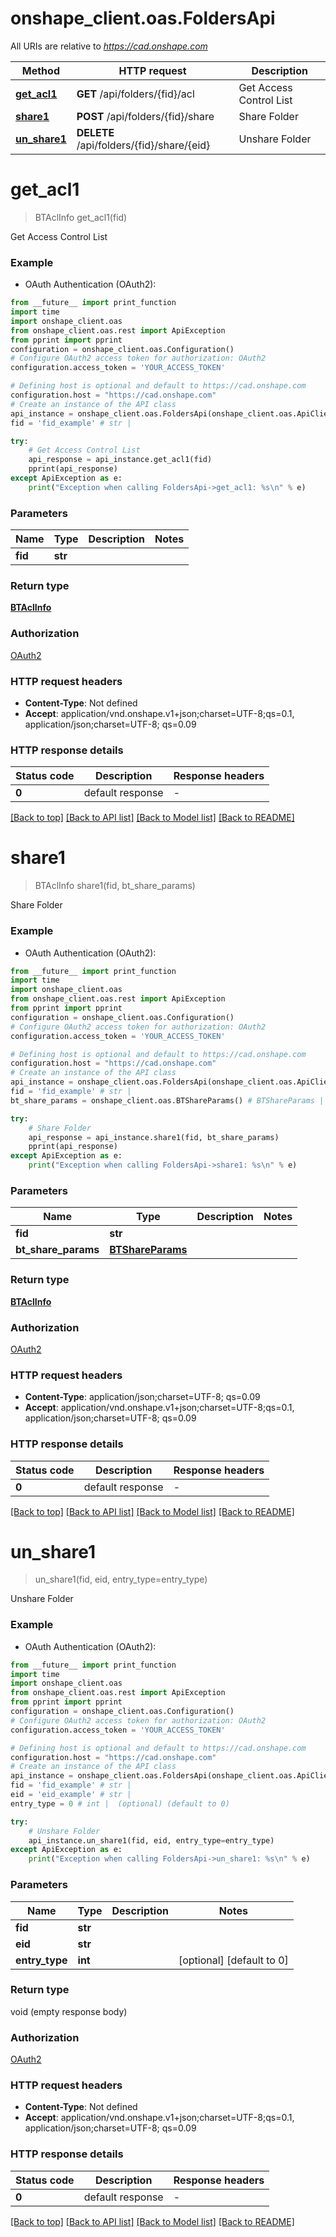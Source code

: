 # onshape_client.oas.FoldersApi

All URIs are relative to *https://cad.onshape.com*

Method | HTTP request | Description
------------- | ------------- | -------------
[**get_acl1**](FoldersApi.md#get_acl1) | **GET** /api/folders/{fid}/acl | Get Access Control List
[**share1**](FoldersApi.md#share1) | **POST** /api/folders/{fid}/share | Share Folder
[**un_share1**](FoldersApi.md#un_share1) | **DELETE** /api/folders/{fid}/share/{eid} | Unshare Folder


# **get_acl1**
> BTAclInfo get_acl1(fid)

Get Access Control List

### Example

* OAuth Authentication (OAuth2):
```python
from __future__ import print_function
import time
import onshape_client.oas
from onshape_client.oas.rest import ApiException
from pprint import pprint
configuration = onshape_client.oas.Configuration()
# Configure OAuth2 access token for authorization: OAuth2
configuration.access_token = 'YOUR_ACCESS_TOKEN'

# Defining host is optional and default to https://cad.onshape.com
configuration.host = "https://cad.onshape.com"
# Create an instance of the API class
api_instance = onshape_client.oas.FoldersApi(onshape_client.oas.ApiClient(configuration))
fid = 'fid_example' # str | 

try:
    # Get Access Control List
    api_response = api_instance.get_acl1(fid)
    pprint(api_response)
except ApiException as e:
    print("Exception when calling FoldersApi->get_acl1: %s\n" % e)
```

### Parameters

Name | Type | Description  | Notes
------------- | ------------- | ------------- | -------------
 **fid** | **str**|  | 

### Return type

[**BTAclInfo**](BTAclInfo.md)

### Authorization

[OAuth2](../README.md#OAuth2)

### HTTP request headers

 - **Content-Type**: Not defined
 - **Accept**: application/vnd.onshape.v1+json;charset=UTF-8;qs=0.1, application/json;charset=UTF-8; qs=0.09

### HTTP response details
| Status code | Description | Response headers |
|-------------|-------------|------------------|
**0** | default response |  -  |

[[Back to top]](#) [[Back to API list]](../README.md#documentation-for-api-endpoints) [[Back to Model list]](../README.md#documentation-for-models) [[Back to README]](../README.md)

# **share1**
> BTAclInfo share1(fid, bt_share_params)

Share Folder

### Example

* OAuth Authentication (OAuth2):
```python
from __future__ import print_function
import time
import onshape_client.oas
from onshape_client.oas.rest import ApiException
from pprint import pprint
configuration = onshape_client.oas.Configuration()
# Configure OAuth2 access token for authorization: OAuth2
configuration.access_token = 'YOUR_ACCESS_TOKEN'

# Defining host is optional and default to https://cad.onshape.com
configuration.host = "https://cad.onshape.com"
# Create an instance of the API class
api_instance = onshape_client.oas.FoldersApi(onshape_client.oas.ApiClient(configuration))
fid = 'fid_example' # str | 
bt_share_params = onshape_client.oas.BTShareParams() # BTShareParams | 

try:
    # Share Folder
    api_response = api_instance.share1(fid, bt_share_params)
    pprint(api_response)
except ApiException as e:
    print("Exception when calling FoldersApi->share1: %s\n" % e)
```

### Parameters

Name | Type | Description  | Notes
------------- | ------------- | ------------- | -------------
 **fid** | **str**|  | 
 **bt_share_params** | [**BTShareParams**](BTShareParams.md)|  | 

### Return type

[**BTAclInfo**](BTAclInfo.md)

### Authorization

[OAuth2](../README.md#OAuth2)

### HTTP request headers

 - **Content-Type**: application/json;charset=UTF-8; qs=0.09
 - **Accept**: application/vnd.onshape.v1+json;charset=UTF-8;qs=0.1, application/json;charset=UTF-8; qs=0.09

### HTTP response details
| Status code | Description | Response headers |
|-------------|-------------|------------------|
**0** | default response |  -  |

[[Back to top]](#) [[Back to API list]](../README.md#documentation-for-api-endpoints) [[Back to Model list]](../README.md#documentation-for-models) [[Back to README]](../README.md)

# **un_share1**
> un_share1(fid, eid, entry_type=entry_type)

Unshare Folder

### Example

* OAuth Authentication (OAuth2):
```python
from __future__ import print_function
import time
import onshape_client.oas
from onshape_client.oas.rest import ApiException
from pprint import pprint
configuration = onshape_client.oas.Configuration()
# Configure OAuth2 access token for authorization: OAuth2
configuration.access_token = 'YOUR_ACCESS_TOKEN'

# Defining host is optional and default to https://cad.onshape.com
configuration.host = "https://cad.onshape.com"
# Create an instance of the API class
api_instance = onshape_client.oas.FoldersApi(onshape_client.oas.ApiClient(configuration))
fid = 'fid_example' # str | 
eid = 'eid_example' # str | 
entry_type = 0 # int |  (optional) (default to 0)

try:
    # Unshare Folder
    api_instance.un_share1(fid, eid, entry_type=entry_type)
except ApiException as e:
    print("Exception when calling FoldersApi->un_share1: %s\n" % e)
```

### Parameters

Name | Type | Description  | Notes
------------- | ------------- | ------------- | -------------
 **fid** | **str**|  | 
 **eid** | **str**|  | 
 **entry_type** | **int**|  | [optional] [default to 0]

### Return type

void (empty response body)

### Authorization

[OAuth2](../README.md#OAuth2)

### HTTP request headers

 - **Content-Type**: Not defined
 - **Accept**: application/vnd.onshape.v1+json;charset=UTF-8;qs=0.1, application/json;charset=UTF-8; qs=0.09

### HTTP response details
| Status code | Description | Response headers |
|-------------|-------------|------------------|
**0** | default response |  -  |

[[Back to top]](#) [[Back to API list]](../README.md#documentation-for-api-endpoints) [[Back to Model list]](../README.md#documentation-for-models) [[Back to README]](../README.md)

